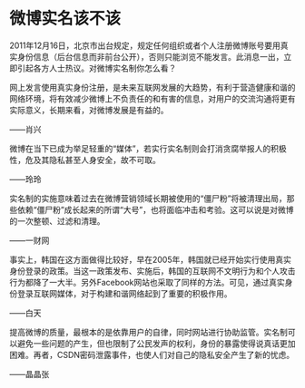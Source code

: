 # 微博实名该不该

2011年12月16日，北京市出台规定，规定任何组织或者个人注册微博账号要用真实身份信息（后台信息而非前台公开），否则只能浏览不能发言。此消息一出，立即引起各方人士热议。对微博实名制你怎么看？ 

网上发言使用真实身份注册，是未来互联网发展的大趋势，有利于营造健康和谐的网络环境，将有效减少微博上不负责任的和有害的信息，对用户的交流沟通将更有实际意义，长期来看，对微博发展是有益的。 

——肖兴 

微博在当下已成为举足轻重的“媒体”，若实行实名制则会打消贪腐举报人的积极性，危及其隐私甚至人身安全，故不可取。 

——玲玲 

实名制的实施意味着过去在微博营销领域长期被使用的“僵尸粉”将被清理出局，那些依赖“僵尸粉”成长起来的所谓“大号”，也将面临冲击和考验。这可以说是对微博的一次整顿、过滤和清理。 

——一财网 

事实上，韩国在这方面做得比较好，早在2005年，韩国就已经开始实行使用真实身份登录的政策。当这一政策发布、实施后，韩国的互联网不文明行为和个人攻击行为都降了一大半。另外Facebook网站也采取了同样的方法。可见，通过真实身份登录互联网媒体，对于构建和谐网络起到了重要的积极作用。 

——白天 

提高微博的质量，最根本的是依靠用户的自律，同时网站进行协助监管。实名制可以避免一些问题的产生，但也限制了公民发声的权利，身份的暴露使得说真话更加困难。再者，CSDN密码泄露事件，也使人们对自己的隐私安全产生了新的忧虑。 

——晶晶张